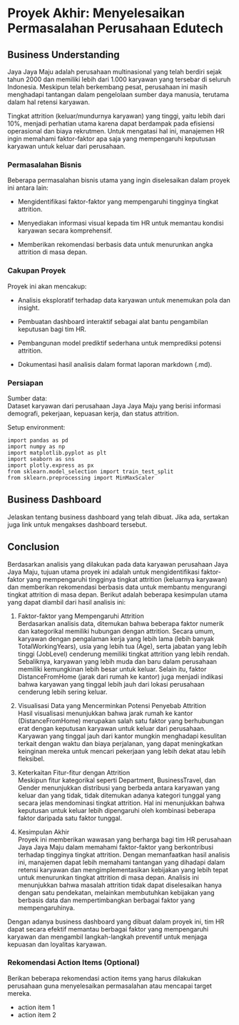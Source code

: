 # Proyek Akhir: Menyelesaikan Permasalahan Perusahaan Edutech

## Business Understanding

Jaya Jaya Maju adalah perusahaan multinasional yang telah berdiri sejak tahun 2000 dan memiliki lebih dari 1.000 karyawan yang tersebar di seluruh Indonesia. Meskipun telah berkembang pesat, perusahaan ini masih menghadapi tantangan dalam pengelolaan sumber daya manusia, terutama dalam hal retensi karyawan.

Tingkat attrition (keluar/mundurnya karyawan) yang tinggi, yaitu lebih dari 10%, menjadi perhatian utama karena dapat berdampak pada efisiensi operasional dan biaya rekrutmen. Untuk mengatasi hal ini, manajemen HR ingin memahami faktor-faktor apa saja yang mempengaruhi keputusan karyawan untuk keluar dari perusahaan.

### Permasalahan Bisnis

Beberapa permasalahan bisnis utama yang ingin diselesaikan dalam proyek ini antara lain:

- Mengidentifikasi faktor-faktor yang mempengaruhi tingginya tingkat attrition.

- Menyediakan informasi visual kepada tim HR untuk memantau kondisi karyawan secara komprehensif.

- Memberikan rekomendasi berbasis data untuk menurunkan angka attrition di masa depan.

### Cakupan Proyek

Proyek ini akan mencakup:

- Analisis eksploratif terhadap data karyawan untuk menemukan pola dan insight.

- Pembuatan dashboard interaktif sebagai alat bantu pengambilan keputusan bagi tim HR.

- Pembangunan model prediktif sederhana untuk memprediksi potensi attrition.

- Dokumentasi hasil analisis dalam format laporan markdown (.md).

### Persiapan

Sumber data:    
Dataset karyawan dari perusahaan Jaya Jaya Maju yang berisi informasi demografi, pekerjaan, kepuasan kerja, dan status attrition.

Setup environment:

```
import pandas as pd
import numpy as np
import matplotlib.pyplot as plt
import seaborn as sns
import plotly.express as px
from sklearn.model_selection import train_test_split
from sklearn.preprocessing import MinMaxScaler

```

## Business Dashboard

Jelaskan tentang business dashboard yang telah dibuat. Jika ada, sertakan juga link untuk mengakses dashboard tersebut.

## Conclusion

Berdasarkan analisis yang dilakukan pada data karyawan perusahaan Jaya Jaya Maju, tujuan utama proyek ini adalah untuk mengidentifikasi faktor-faktor yang mempengaruhi tingginya tingkat attrition (keluarnya karyawan) dan memberikan rekomendasi berbasis data untuk membantu mengurangi tingkat attrition di masa depan. Berikut adalah beberapa kesimpulan utama yang dapat diambil dari hasil analisis ini:

1. Faktor-faktor yang Mempengaruhi Attrition    
Berdasarkan analisis data, ditemukan bahwa beberapa faktor numerik dan kategorikal memiliki hubungan dengan attrition. Secara umum, karyawan dengan pengalaman kerja yang lebih lama (lebih banyak TotalWorkingYears), usia yang lebih tua (Age), serta jabatan yang lebih tinggi (JobLevel) cenderung memiliki tingkat attrition yang lebih rendah. Sebaliknya, karyawan yang lebih muda dan baru dalam perusahaan memiliki kemungkinan lebih besar untuk keluar. Selain itu, faktor DistanceFromHome (jarak dari rumah ke kantor) juga menjadi indikasi bahwa karyawan yang tinggal lebih jauh dari lokasi perusahaan cenderung lebih sering keluar.

2. Visualisasi Data yang Mencerminkan Potensi Penyebab Attrition    
Hasil visualisasi menunjukkan bahwa jarak rumah ke kantor (DistanceFromHome) merupakan salah satu faktor yang berhubungan erat dengan keputusan karyawan untuk keluar dari perusahaan. Karyawan yang tinggal jauh dari kantor mungkin menghadapi kesulitan terkait dengan waktu dan biaya perjalanan, yang dapat meningkatkan keinginan mereka untuk mencari pekerjaan yang lebih dekat atau lebih fleksibel.

3. Keterkaitan Fitur-fitur dengan Attrition    
Meskipun fitur kategorikal seperti Department, BusinessTravel, dan Gender menunjukkan distribusi yang berbeda antara karyawan yang keluar dan yang tidak, tidak ditemukan adanya kategori tunggal yang secara jelas mendominasi tingkat attrition. Hal ini menunjukkan bahwa keputusan untuk keluar lebih dipengaruhi oleh kombinasi beberapa faktor daripada satu faktor tunggal.

4. Kesimpulan Akhir    
Proyek ini memberikan wawasan yang berharga bagi tim HR perusahaan Jaya Jaya Maju dalam memahami faktor-faktor yang berkontribusi terhadap tingginya tingkat attrition. Dengan memanfaatkan hasil analisis ini, manajemen dapat lebih memahami tantangan yang dihadapi dalam retensi karyawan dan mengimplementasikan kebijakan yang lebih tepat untuk menurunkan tingkat attrition di masa depan. Analisis ini menunjukkan bahwa masalah attrition tidak dapat diselesaikan hanya dengan satu pendekatan, melainkan membutuhkan kebijakan yang berbasis data dan mempertimbangkan berbagai faktor yang mempengaruhinya.

Dengan adanya business dashboard yang dibuat dalam proyek ini, tim HR dapat secara efektif memantau berbagai faktor yang mempengaruhi karyawan dan mengambil langkah-langkah preventif untuk menjaga kepuasan dan loyalitas karyawan.

### Rekomendasi Action Items (Optional)

Berikan beberapa rekomendasi action items yang harus dilakukan perusahaan guna menyelesaikan permasalahan atau mencapai target mereka.

- action item 1
- action item 2
